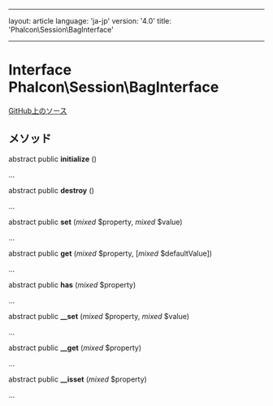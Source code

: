 * * *

layout: article language: 'ja-jp' version: '4.0' title: 'Phalcon\Session\BagInterface'

* * *

# Interface **Phalcon\Session\BagInterface**

<a href="https://github.com/phalcon/cphalcon/tree/v4.0.0/phalcon/session/baginterface.zep" class="btn btn-default btn-sm">GitHub上のソース</a>

## メソッド

abstract public **initialize** ()

...

abstract public **destroy** ()

...

abstract public **set** (*mixed* $property, *mixed* $value)

...

abstract public **get** (*mixed* $property, [*mixed* $defaultValue])

...

abstract public **has** (*mixed* $property)

...

abstract public **__set** (*mixed* $property, *mixed* $value)

...

abstract public **__get** (*mixed* $property)

...

abstract public **__isset** (*mixed* $property)

...